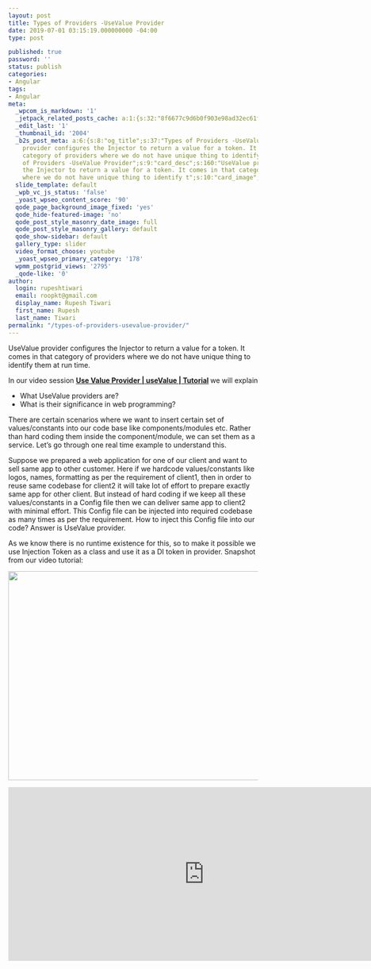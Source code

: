 ```yaml
---
layout: post
title: Types of Providers -UseValue Provider
date: 2019-07-01 03:15:19.000000000 -04:00
type: post

published: true
password: ''
status: publish
categories:
- Angular
tags:
- Angular
meta:
  _wpcom_is_markdown: '1'
  _jetpack_related_posts_cache: a:1:{s:32:"8f6677c9d6b0f903e98ad32ec61f8deb";a:2:{s:7:"expires";i:1609838651;s:7:"payload";a:3:{i:0;a:1:{s:2:"id";i:2479;}i:1;a:1:{s:2:"id";i:2410;}i:2;a:1:{s:2:"id";i:2148;}}}}
  _edit_last: '1'
  _thumbnail_id: '2004'
  _b2s_post_meta: a:6:{s:8:"og_title";s:37:"Types of Providers -UseValue Provider";s:7:"og_desc";s:160:"UseValue
    provider configures the Injector to return a value for a token. It comes in that
    category of providers where we do not have unique thing to identify t";s:8:"og_image";s:70:"https://blog.rupeshtiwari.com/wp-content/uploads/2019/04/AngularI2.jpg";s:10:"card_title";s:37:"Types
    of Providers -UseValue Provider";s:9:"card_desc";s:160:"UseValue provider configures
    the Injector to return a value for a token. It comes in that category of providers
    where we do not have unique thing to identify t";s:10:"card_image";s:70:"https://blog.rupeshtiwari.com/wp-content/uploads/2019/04/AngularI2.jpg";}
  slide_template: default
  _wpb_vc_js_status: 'false'
  _yoast_wpseo_content_score: '90'
  qode_page_background_image_fixed: 'yes'
  qode_hide-featured-image: 'no'
  qode_post_style_masonry_date_image: full
  qode_post_style_masonry_gallery: default
  qode_show-sidebar: default
  gallery_type: slider
  video_format_choose: youtube
  _yoast_wpseo_primary_category: '178'
  wpmm_postgrid_views: '2795'
  _qode-like: '0'
author:
  login: rupeshtiwari
  email: roopkt@gmail.com
  display_name: Rupesh Tiwari
  first_name: Rupesh
  last_name: Tiwari
permalink: "/types-of-providers-usevalue-provider/"
---
```

<p>UseValue provider configures the Injector to return a value for a token. It comes in that category of providers where we do not have unique thing to identify them at run time.</p>
<p>In our video session <strong><a href="https://www.youtube.com/watch?v=BQoPlIOPCho" target="_blank" rel="noopener noreferrer">Use Value Provider | useValue | Tutorial</a><em> </em></strong>we will explain</p>
<ul>
<li>What UseValue providers are?</li>
<li>What is their significance in web programming?</li>
</ul>
<p>There are certain scenarios where we want to insert certain set of values/constants into our code base like components/modules etc. Rather than hard coding them inside the component/module, we can set them as a service. Let’s go through one real time example to understand this.</p>
<p>Suppose we prepared a web application for one of our client and want to sell same app to other customer. Here if we hardcode values/constants like logos, names, formatting as per the requirement of client1, then in order to reuse same codebase for client2 it will take lot of effort to prepare exactly same app for other client. But instead of hard coding if we keep all these values/constants in a Config file then we can deliver same app to client2 with minimal effort. This Config file can be injected into required codebase as many times as per the requirement. How to inject this Config file into our code? Answer is UseValue provider.</p>
<p>As we know there is no runtime existence for this, so to make it possible we use Injection Token as a class and use it as a DI token in provider. Snapshot from our video tutorial:</p>
<p><img class="alignnone size-full wp-image-2391" src="{{ site.baseurl }}/assets/2019/07/useVale-Provider.png" alt="" width="790" height="421" /></p>
<p><iframe src="https://www.youtube.com/embed/BQoPlIOPCho" width="790" height="350" frameborder="0" allowfullscreen="allowfullscreen"></iframe></p>
